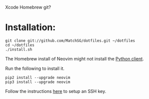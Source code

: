 Xcode
Homebrew
git?

# Installation:

```
git clone git://github.com/MatchSG/dotfiles.git ~/dotfiles
cd ~/dotfiles
./install.sh
```

The Homebrew install of Neovim might not install the [Python client](https://github.com/neovim/python-client).

Run the following to install it.

```
pip2 install --upgrade neovim
pip3 install --upgrade neovim
```

Follow the instructions [here](https://help.github.com/articles/generating-a-new-ssh-key-and-adding-it-to-the-ssh-agent/) to setup an SSH key.
